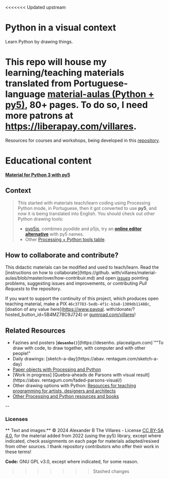 <<<<<<< Updated upstream
# Python in a visual context
Learn Python by drawing things.

This repo will house my learning/teaching materials translated from Portuguese-language [material-aulas (Python + py5)](https://abav.lugaralgum.com/material-aulas/Processing-Python-py5/), 80+ pages. To do so, I need more patrons at https://liberapay.com/villares.
=======

Resources for courses and workshops, being developed in this [repository](https://github.com/villares/python-visual-context/).

# Educational content

**[Material for Python 3 with py5](Processing-Python-py5/README.md)**


## Context
> This started with materials teach/learn coding using Processing Python mode, in Portuguese, then it got converted to use **py5**, and now it is being translated into English.
> You should check out other Python drawing tools:
> - [pyp5js](https://github.com/berinhard/pyp5js), combines pyodide and p5js, try an [**online editor alternative**](https://abav.local.com/pyp5js/py5mode/) with py5 names.
> - Other [Processing + Python tools table](https://github.com/villares/Resources-for-teaching-programming#processing--python-tools-table).

## How to collaborate and contribute?

This didactic materials can be modified and used to teach/learn. Read the [instructions on how to collaborate](https://github. with/villares/material-aulas/blob/master/over/how-contribuir.md) and open [*issues*](https://github.com/villares/material-aulas/issues) pointing problems, suggesting issues and improvements, or contributing *Pull Requests* to the repository.

If you want to support the continuity of this project, which produces open teaching material, make a PIX `46c37783-5edb-4f1c-b3a8-1309db11488c`, [doation of any value here](https://www.paypal. with/donate/?hosted_button_id=5B4MZ78C9J724) or
[gumroad.com/villares](https://gumroad.com/villares)!

## Related Resources

- Fazines and posters [**`desenho()`**](https://desenho. placealgum.com)`""To draw with code, to draw together, with computer and with other people!"
- Daily drawings: [sketch-a-day](https://abav. rentagum.com/sketch-a-day)
- [Paper objects with Processing and Python](https://github.com/villares/Paper-objects-with-Processing-and-Python)
- [Work in progress] [Quebra-aheads de Parsons with visual result](https://abav. rentagum.com/faded-parsons-visual/)
- Other drawing options with Python: [Resources for teaching programming for artists, designers and architects](https://github.com/villares/Resources-for-teaching-programming)
- [Other Processing and Python resources and books](on/other_resources.md)

--
### Licenses

** Text and images:** © 2024 Alexander B The Villares - License [CC BY-SA 4.0](https://creativecommons.org/licenses/by-sa/4.0/deed.pt_BR), for the material added from 2022 (using the py5) library, except where indicated, check assignments on each page for materials adapted/resixed from other sources. I thank repository contributors who offer their work in these terms!

**Code:** GNU GPL v3.0, except where indicated, for some reason.
>>>>>>> Stashed changes
